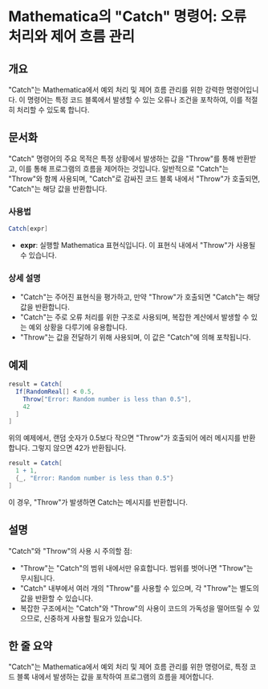 <!--
Meta Description: # Mathematica의 "Catch" 명령어: 오류 처리와 제어 흐름 관리 ## 개요 "Catch"는 Mathematica에서 예외 처리 및 제어 흐름 관리를 위한 강력한 명령어입니다. 이 명령어는 특정 코드 블록에서 발생할 수 있는 오류나 조건을 포착하여, 이를 ...
Meta Keywords: catch, throw, 반환합니다, mathematica, 사용되며
-->

# Mathematica의 "Catch" 명령어: 오류 처리와 제어 흐름 관리

## 개요
"Catch"는 Mathematica에서 예외 처리 및 제어 흐름 관리를 위한 강력한 명령어입니다. 이 명령어는 특정 코드 블록에서 발생할 수 있는 오류나 조건을 포착하여, 이를 적절히 처리할 수 있도록 합니다.

## 문서화
"Catch" 명령어의 주요 목적은 특정 상황에서 발생하는 값을 "Throw"를 통해 반환받고, 이를 통해 프로그램의 흐름을 제어하는 것입니다. 일반적으로 "Catch"는 "Throw"와 함께 사용되며, "Catch"로 감싸진 코드 블록 내에서 "Throw"가 호출되면, "Catch"는 해당 값을 반환합니다.

### 사용법
```mathematica
Catch[expr]
```
- **expr**: 실행할 Mathematica 표현식입니다. 이 표현식 내에서 "Throw"가 사용될 수 있습니다.

### 상세 설명
- "Catch"는 주어진 표현식을 평가하고, 만약 "Throw"가 호출되면 "Catch"는 해당 값을 반환합니다.
- "Catch"는 주로 오류 처리를 위한 구조로 사용되며, 복잡한 계산에서 발생할 수 있는 예외 상황을 다루기에 유용합니다.
- "Throw"는 값을 전달하기 위해 사용되며, 이 값은 "Catch"에 의해 포착됩니다.

## 예제
```mathematica
result = Catch[
  If[RandomReal[] < 0.5, 
    Throw["Error: Random number is less than 0.5"], 
    42
  ]
]
```
위의 예제에서, 랜덤 숫자가 0.5보다 작으면 "Throw"가 호출되어 에러 메시지를 반환합니다. 그렇지 않으면 42가 반환됩니다.

```mathematica
result = Catch[
  1 + 1,
  {_, "Error: Random number is less than 0.5"}
]
```
이 경우, "Throw"가 발생하면 Catch는 메시지를 반환합니다.

## 설명
"Catch"와 "Throw"의 사용 시 주의할 점:
- "Throw"는 "Catch"의 범위 내에서만 유효합니다. 범위를 벗어나면 "Throw"는 무시됩니다.
- "Catch" 내부에서 여러 개의 "Throw"를 사용할 수 있으며, 각 "Throw"는 별도의 값을 반환할 수 있습니다.
- 복잡한 구조에서는 "Catch"와 "Throw"의 사용이 코드의 가독성을 떨어뜨릴 수 있으므로, 신중하게 사용할 필요가 있습니다.

## 한 줄 요약
"Catch"는 Mathematica에서 예외 처리 및 제어 흐름 관리를 위한 명령어로, 특정 코드 블록 내에서 발생하는 값을 포착하여 프로그램의 흐름을 제어합니다.